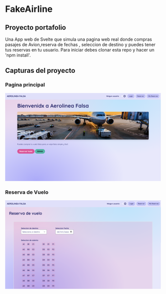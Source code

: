 # FakeAirline
## Proyecto portafolio
Una App web de Svelte que simula una pagina web real donde compras pasajes de Avion,reserva de fechas , seleccion de destino y puedes tener tus reservas en tu usuario. Para iniciar debes clonar esta repo y hacer un 'npm install'. 

## Capturas del proyecto

### Pagina principal
<img src="./assets/captura1.png" alt="Pagina Principal" width="700"/>


### Reserva de Vuelo
<img src="./assets/captura2.png" alt="Reserva de Vuelo" width="700"/>

